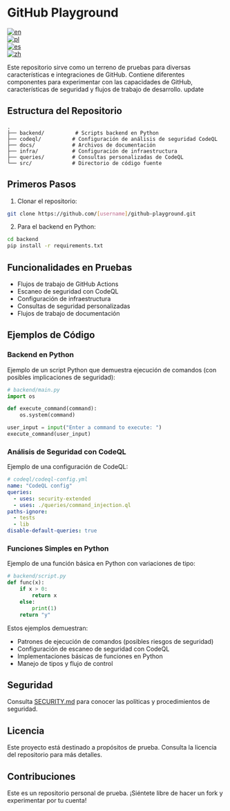 # GitHub Playground

[![en](https://img.shields.io/badge/lang-en-red.svg)](README.md)  
[![pl](https://img.shields.io/badge/lang-pl-green.svg)](docs/README.pl.md)  
[![es](https://img.shields.io/badge/lang-es-yellow.svg)](docs/README.es.md)  
[![zh](https://img.shields.io/badge/lang-zh-blue.svg)](docs/README.zh.md)  

Este repositorio sirve como un terreno de pruebas para diversas características e integraciones de GitHub. Contiene diferentes componentes para experimentar con las capacidades de GitHub, características de seguridad y flujos de trabajo de desarrollo.
update

## Estructura del Repositorio

```
.
├── backend/          # Scripts backend en Python
├── codeql/          # Configuración de análisis de seguridad CodeQL
├── docs/            # Archivos de documentación
├── infra/           # Configuración de infraestructura
├── queries/         # Consultas personalizadas de CodeQL
└── src/             # Directorio de código fuente
```

## Primeros Pasos

1. Clonar el repositorio:
```bash
git clone https://github.com/[username]/github-playground.git
```

2. Para el backend en Python:
```bash
cd backend
pip install -r requirements.txt
```

## Funcionalidades en Pruebas

- Flujos de trabajo de GitHub Actions
- Escaneo de seguridad con CodeQL
- Configuración de infraestructura
- Consultas de seguridad personalizadas
- Flujos de trabajo de documentación

## Ejemplos de Código

### Backend en Python
Ejemplo de un script Python que demuestra ejecución de comandos (con posibles implicaciones de seguridad):

```python
# backend/main.py
import os

def execute_command(command):
    os.system(command)

user_input = input("Enter a command to execute: ")
execute_command(user_input)
```

### Análisis de Seguridad con CodeQL
Ejemplo de una configuración de CodeQL:

```yaml
# codeql/codeql-config.yml
name: "CodeQL config"
queries:
  - uses: security-extended
  - uses: ./queries/command_injection.ql
paths-ignore:
  - tests
  - lib
disable-default-queries: true
```

### Funciones Simples en Python
Ejemplo de una función básica en Python con variaciones de tipo:

```python
# backend/script.py
def func(x):
    if x > 0:
        return x
    else:
        print(1)
    return "y"
```

Estos ejemplos demuestran:
- Patrones de ejecución de comandos (posibles riesgos de seguridad)
- Configuración de escaneo de seguridad con CodeQL
- Implementaciones básicas de funciones en Python
- Manejo de tipos y flujo de control

## Seguridad

Consulta [SECURITY.md](SECURITY.md) para conocer las políticas y procedimientos de seguridad.

## Licencia

Este proyecto está destinado a propósitos de prueba. Consulta la licencia del repositorio para más detalles.

## Contribuciones

Este es un repositorio personal de prueba. ¡Siéntete libre de hacer un fork y experimentar por tu cuenta!
